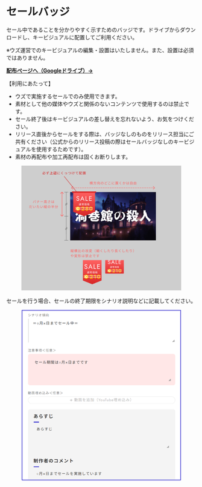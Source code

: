 # セールバッジ

セール中であることを分かりやすく示すためのバッジです。ドライブからダウンロードし、キービジュアルに配置してご利用ください。

※ウズ運営でのキービジュアルの編集・設置はいたしません。また、設置は必須ではありません。



[**配布ページへ（Googleドライブ）→**](https://drive.google.com/drive/folders/1j35k8yNtRkDh4mZPxp2LjHRbpiLqXjjQ?usp=drive\_link)



【利用にあたって】

* ウズで実施するセールでのみ使用できます。
* 素材として他の媒体やウズと関係のないコンテンツで使用するのは禁止です。
* セール終了後はキービジュアルの差し替えを忘れないよう、お気をつけください。
* リリース直後からセールをする際は、バッジなしのものをリリース担当にご共有ください（公式からのリリース投稿の際はセールバッジなしのキービジュアルを使用するためです）。
* 素材の再配布や加工再配布は固くお断りします。

<figure><img src="../.gitbook/assets/セールバッジ使用方法.png" alt=""><figcaption></figcaption></figure>

セールを行う場合、セールの終了期限をシナリオ説明などに記載してください。

<figure><img src="../.gitbook/assets/image (161).png" alt=""><figcaption></figcaption></figure>

